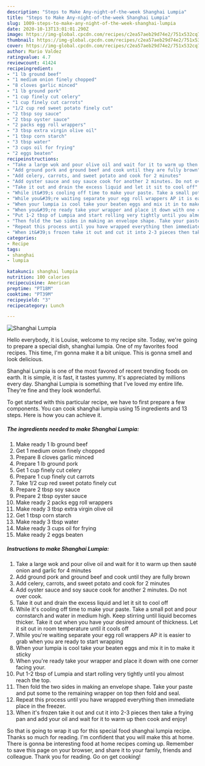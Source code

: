 ```yaml
---
description: "Steps to Make Any-night-of-the-week Shanghai Lumpia"
title: "Steps to Make Any-night-of-the-week Shanghai Lumpia"
slug: 1009-steps-to-make-any-night-of-the-week-shanghai-lumpia
date: 2020-10-13T13:01:01.290Z
image: https://img-global.cpcdn.com/recipes/c2ea57aeb29d74e2/751x532cq70/shanghai-lumpia-recipe-main-photo.jpg
thumbnail: https://img-global.cpcdn.com/recipes/c2ea57aeb29d74e2/751x532cq70/shanghai-lumpia-recipe-main-photo.jpg
cover: https://img-global.cpcdn.com/recipes/c2ea57aeb29d74e2/751x532cq70/shanghai-lumpia-recipe-main-photo.jpg
author: Mario Valdez
ratingvalue: 4.7
reviewcount: 41424
recipeingredient:
- "1 lb ground beef"
- "1 medium onion finely chopped"
- "8 cloves garlic minced"
- "1 lb ground pork"
- "1 cup finely cut celery"
- "1 cup finely cut carrots"
- "1/2 cup red sweet potato finely cut"
- "2 tbsp soy sauce"
- "2 tbsp oyster sauce"
- "2 packs egg roll wrappers"
- "3 tbsp extra virgin olive oil"
- "1 tbsp corn starch"
- "3 tbsp water"
- "3 cups oil for frying"
- "2 eggs beaten"
recipeinstructions:
- "Take a large wok and pour olive oil and wait for it to warm up then sauté onion and garlic for 4 minutes"
- "Add ground pork and ground beef and cook until they are fully brown"
- "Add celery, carrots, and sweet potato and cook for 2 minutes"
- "Add oyster sauce and soy sauce cook for another 2 minutes. Do not over cook."
- "Take it out and drain the excess liquid and let it sit to cool off"
- "While it&#39;s cooling off time to make your paste. Take a small pot and pour cornstarch and water in medium high. Keep stirring until liquid becomes thicker. Take it out when you have your desired amount of thickness. Let it sit out in room temperature until it cools off"
- "While you&#39;re waiting separate your egg roll wrappers AP it is easier to grab when you are ready to start wrapping"
- "When your lumpia is cool take your beaten eggs and mix it in to make it sticky"
- "When you&#39;re ready take your wrapper and place it down with one corner facing your."
- "Put 1-2 tbsp of Lumpia and start rolling very tightly until you almost reach the top."
- "Then fold the two sides in making an envelope shape. Take your paste and put some to the remaining wrapper on top then fold and seal."
- "Repeat this process until you have wrapped everything then immediate place in the freezer."
- "When it&#39;s frozen take it out and cut it into 2-3 pieces then take a frying pan and add your oil and wait for it to warm up then cook and enjoy!"
categories:
- Recipe
tags:
- shanghai
- lumpia

katakunci: shanghai lumpia 
nutrition: 100 calories
recipecuisine: American
preptime: "PT18M"
cooktime: "PT39M"
recipeyield: "3"
recipecategory: Lunch

---
```



![Shanghai Lumpia](https://img-global.cpcdn.com/recipes/c2ea57aeb29d74e2/751x532cq70/shanghai-lumpia-recipe-main-photo.jpg)

Hello everybody, it is Louise, welcome to my recipe site. Today, we're going to prepare a special dish, shanghai lumpia. One of my favorites food recipes. This time, I'm gonna make it a bit unique. This is gonna smell and look delicious.



Shanghai Lumpia is one of the most favored of recent trending foods on earth. It is simple, it is fast, it tastes yummy. It's appreciated by millions every day. Shanghai Lumpia is something that I've loved my entire life. They're fine and they look wonderful.


To get started with this particular recipe, we have to first prepare a few components. You can cook shanghai lumpia using 15 ingredients and 13 steps. Here is how you can achieve it.

<!--inarticleads1-->

##### The ingredients needed to make Shanghai Lumpia:

1. Make ready 1 lb ground beef
1. Get 1 medium onion finely chopped
1. Prepare 8 cloves garlic minced
1. Prepare 1 lb ground pork
1. Get 1 cup finely cut celery
1. Prepare 1 cup finely cut carrots
1. Take 1/2 cup red sweet potato finely cut
1. Prepare 2 tbsp soy sauce
1. Prepare 2 tbsp oyster sauce
1. Make ready 2 packs egg roll wrappers
1. Make ready 3 tbsp extra virgin olive oil
1. Get 1 tbsp corn starch
1. Make ready 3 tbsp water
1. Make ready 3 cups oil for frying
1. Make ready 2 eggs beaten




<!--inarticleads2-->

##### Instructions to make Shanghai Lumpia:

1. Take a large wok and pour olive oil and wait for it to warm up then sauté onion and garlic for 4 minutes
1. Add ground pork and ground beef and cook until they are fully brown
1. Add celery, carrots, and sweet potato and cook for 2 minutes
1. Add oyster sauce and soy sauce cook for another 2 minutes. Do not over cook.
1. Take it out and drain the excess liquid and let it sit to cool off
1. While it&#39;s cooling off time to make your paste. Take a small pot and pour cornstarch and water in medium high. Keep stirring until liquid becomes thicker. Take it out when you have your desired amount of thickness. Let it sit out in room temperature until it cools off
1. While you&#39;re waiting separate your egg roll wrappers AP it is easier to grab when you are ready to start wrapping
1. When your lumpia is cool take your beaten eggs and mix it in to make it sticky
1. When you&#39;re ready take your wrapper and place it down with one corner facing your.
1. Put 1-2 tbsp of Lumpia and start rolling very tightly until you almost reach the top.
1. Then fold the two sides in making an envelope shape. Take your paste and put some to the remaining wrapper on top then fold and seal.
1. Repeat this process until you have wrapped everything then immediate place in the freezer.
1. When it&#39;s frozen take it out and cut it into 2-3 pieces then take a frying pan and add your oil and wait for it to warm up then cook and enjoy!




So that is going to wrap it up for this special food shanghai lumpia recipe. Thanks so much for reading. I'm confident that you will make this at home. There is gonna be interesting food at home recipes coming up. Remember to save this page on your browser, and share it to your family, friends and colleague. Thank you for reading. Go on get cooking!
